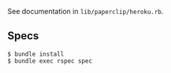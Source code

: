 See documentation in <code>lib/paperclip/heroku.rb</code>.

## Specs

	$ bundle install
	$ bundle exec rspec spec